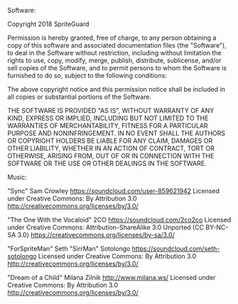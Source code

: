 Software:

Copyright 2018 SpriteGuard

Permission is hereby granted, free of charge, to any person obtaining a copy of
this software and associated documentation files (the "Software"), to deal in
the Software without restriction, including without limitation the rights to
use, copy, modify, merge, publish, distribute, sublicense, and/or sell copies of
the Software, and to permit persons to whom the Software is furnished to do so,
subject to the following conditions:

The above copyright notice and this permission notice shall be included in all
copies or substantial portions of the Software.

THE SOFTWARE IS PROVIDED "AS IS", WITHOUT WARRANTY OF ANY KIND, EXPRESS OR
IMPLIED, INCLUDING BUT NOT LIMITED TO THE WARRANTIES OF MERCHANTABILITY, FITNESS
FOR A PARTICULAR PURPOSE AND NONINFRINGEMENT. IN NO EVENT SHALL THE AUTHORS OR
COPYRIGHT HOLDERS BE LIABLE FOR ANY CLAIM, DAMAGES OR OTHER LIABILITY, WHETHER
IN AN ACTION OF CONTRACT, TORT OR OTHERWISE, ARISING FROM, OUT OF OR IN
CONNECTION WITH THE SOFTWARE OR THE USE OR OTHER DEALINGS IN THE SOFTWARE.

Music:

"Sync"
Sam Crowley https://soundcloud.com/user-859621942
Licensed under Creative Commons: By Attribution 3.0
http://creativecommons.org/licenses/by/3.0/

"The One With the Vocaloid"
2CO https://soundcloud.com/2co2co
Licensed under Creative Commons: Attribution-ShareAlike 3.0 Unported (CC BY-NC-SA 3.0)
https://creativecommons.org/licenses/by-sa/3.0/

"ForSpriteMan"
Seth "SirrMan" Sotolongo https://soundcloud.com/seth-sotolongo
Licensed under Creative Commons: By Attribution 3.0
http://creativecommons.org/licenses/by/3.0/

"Dream of a Child"
Milana Zilnik http://www.milana.ws/
Licensed under Creative Commons: By Attribution 3.0
http://creativecommons.org/licenses/by/3.0/